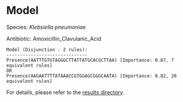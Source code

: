 
# Model

Species: *Klebsiella pneumoniae*

Antibiotic: Amoxicillin_Clavulanic_Acid

```
Model (Disjunction - 2 rules):
------------------------------
Presence(AATTTGTGTAGGGCTTATTATGCACGCTTAA) [Importance: 0.87, 7 equivalent rules]
OR
Presence(AAGAATTTTATAAACCGTGGAGCGGGCAATA) [Importance: 0.82, 20 equivalent rules]

```

For details, please refer to the [results directory](../../../../../results/scm_b/klebsiella%20pneumoniae/amoxicillin_clavulanic_acid/repeat_4/).

